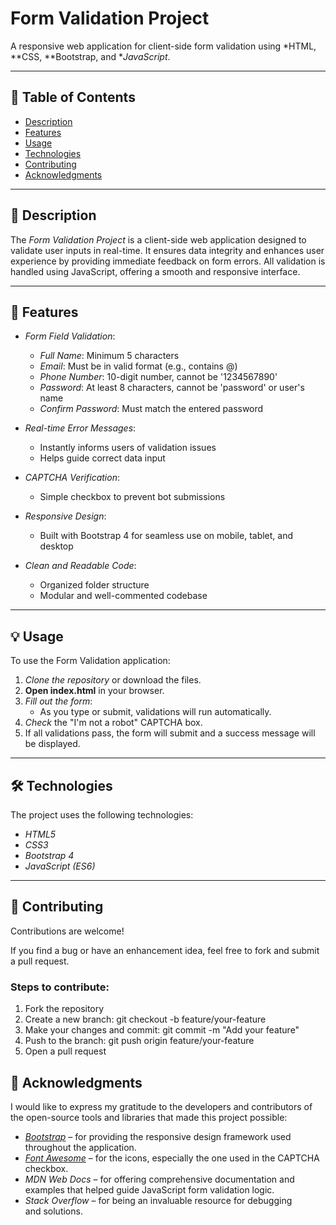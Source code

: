 # Form Validation Project

A responsive web application for client-side form validation using *HTML, **CSS, **Bootstrap, and **JavaScript*.

---

## 📑 Table of Contents

- [Description](#description)
- [Features](#features)
- [Usage](#usage)
- [Technologies](#technologies)
- [Contributing](#contributing)
- [Acknowledgments](#acknowledgments)

---

## 📝 Description

The *Form Validation Project* is a client-side web application designed to validate user inputs in real-time. It ensures data integrity and enhances user experience by providing immediate feedback on form errors. All validation is handled using JavaScript, offering a smooth and responsive interface.

---

## 🚀 Features

- *Form Field Validation*:
  - *Full Name*: Minimum 5 characters
  - *Email*: Must be in valid format (e.g., contains @)
  - *Phone Number*: 10-digit number, cannot be '1234567890'
  - *Password*: At least 8 characters, cannot be 'password' or user's name
  - *Confirm Password*: Must match the entered password

- *Real-time Error Messages*:
  - Instantly informs users of validation issues
  - Helps guide correct data input

- *CAPTCHA Verification*:
  - Simple checkbox to prevent bot submissions

- *Responsive Design*:
  - Built with Bootstrap 4 for seamless use on mobile, tablet, and desktop

- *Clean and Readable Code*:
  - Organized folder structure
  - Modular and well-commented codebase

---

## 💡 Usage

To use the Form Validation application:

1. *Clone the repository* or download the files.
2. **Open index.html** in your browser.
3. *Fill out the form*:
   - As you type or submit, validations will run automatically.
4. *Check* the "I'm not a robot" CAPTCHA box.
5. If all validations pass, the form will submit and a success message will be displayed.

---

## 🛠 Technologies

The project uses the following technologies:

- *HTML5*
- *CSS3*
- *Bootstrap 4*
- *JavaScript (ES6)*

---

## 🤝 Contributing

Contributions are welcome!

If you find a bug or have an enhancement idea, feel free to fork and submit a pull request.

### Steps to contribute:

1. Fork the repository
2. Create a new branch: git checkout -b feature/your-feature
3. Make your changes and commit: git commit -m "Add your feature"
4. Push to the branch: git push origin feature/your-feature
5. Open a pull request

## 🙏 Acknowledgments

I would like to express my gratitude to the developers and contributors of the open-source tools and libraries that made this project possible:

- *[Bootstrap](https://getbootstrap.com/)* – for providing the responsive design framework used throughout the application.
- *[Font Awesome](https://fontawesome.com/)* – for the icons, especially the one used in the CAPTCHA checkbox.
- *MDN Web Docs* – for offering comprehensive documentation and examples that helped guide JavaScript form validation logic.
- *Stack Overflow* – for being an invaluable resource for debugging and solutions.
